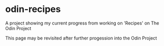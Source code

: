 # odin-recipes
A project showing my current progress from working on 'Recipes' on The Odin Project

This page may be revisited after further progession into the Odin Project